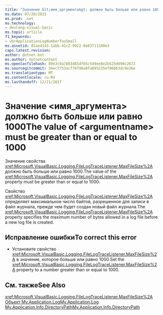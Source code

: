 ```yaml
---
title: "Значение &lt;имя_аргумента&gt; должно быть больше или равно 1000"
ms.date: 07/20/2015
ms.prod: .net
ms.technology:
- devlang-visual-basic
ms.topic: article
f1_keywords:
- vbrApplicationLogNumberTooSmall
ms.assetid: 81aed143-1abb-41c2-9922-8e83711100e3
caps.latest.revision: 
author: dotnet-bot
ms.author: dotnetcontent
ms.openlocfilehash: 89e3c9a7803485df65c549ee8e2b525d690c2672
ms.sourcegitcommit: 34ec7753acf76f90a0fa845235ef06663dc9e36e
ms.translationtype: MT
ms.contentlocale: ru-RU
ms.lasthandoff: 12/21/2017
---
```

# <a name="the-value-of-ltargumentnamegt-must-be-greater-than-or-equal-to-1000"></a><span data-ttu-id="f6f87-102">Значение &lt;имя_аргумента&gt; должно быть больше или равно 1000</span><span class="sxs-lookup"><span data-stu-id="f6f87-102">The value of &lt;argumentname&gt; must be greater than or equal to 1000</span></span>
<span data-ttu-id="f6f87-103">Значение свойства <xref:Microsoft.VisualBasic.Logging.FileLogTraceListener.MaxFileSize%2A> должно быть больше или равно 1000.</span><span class="sxs-lookup"><span data-stu-id="f6f87-103">The value of the <xref:Microsoft.VisualBasic.Logging.FileLogTraceListener.MaxFileSize%2A> property must be greater than or equal to 1000.</span></span>  
  
 <span data-ttu-id="f6f87-104">Свойство <xref:Microsoft.VisualBasic.Logging.FileLogTraceListener.MaxFileSize%2A> определяет максимальное число байтов, разрешенное для записи в файл журнала, прежде чем будет создан новый файл журнала.</span><span class="sxs-lookup"><span data-stu-id="f6f87-104">The <xref:Microsoft.VisualBasic.Logging.FileLogTraceListener.MaxFileSize%2A> property specifies the maximum number of bytes allowed in a log file before a new log file is created.</span></span>  
  
## <a name="to-correct-this-error"></a><span data-ttu-id="f6f87-105">Исправление ошибки</span><span class="sxs-lookup"><span data-stu-id="f6f87-105">To correct this error</span></span>  
  
-   <span data-ttu-id="f6f87-106">Установите свойство <xref:Microsoft.VisualBasic.Logging.FileLogTraceListener.MaxFileSize%2A> в значение, которое больше или равно 1000.</span><span class="sxs-lookup"><span data-stu-id="f6f87-106">Set the <xref:Microsoft.VisualBasic.Logging.FileLogTraceListener.MaxFileSize%2A> property to a number greater than or equal to 1000.</span></span>  
  
## <a name="see-also"></a><span data-ttu-id="f6f87-107">См. также</span><span class="sxs-lookup"><span data-stu-id="f6f87-107">See Also</span></span>  
 <xref:Microsoft.VisualBasic.Logging.FileLogTraceListener.MaxFileSize%2A>  
 [<span data-ttu-id="f6f87-108">Объект My.Application.Log</span><span class="sxs-lookup"><span data-stu-id="f6f87-108">My.Application.Log</span></span>](xref:Microsoft.VisualBasic.ApplicationServices.ApplicationBase.Log)  
 [<span data-ttu-id="f6f87-109">My.Application.Info.DirectoryPath</span><span class="sxs-lookup"><span data-stu-id="f6f87-109">My.Application.Info.DirectoryPath</span></span>](xref:Microsoft.VisualBasic.ApplicationServices.ApplicationBase.Log)
